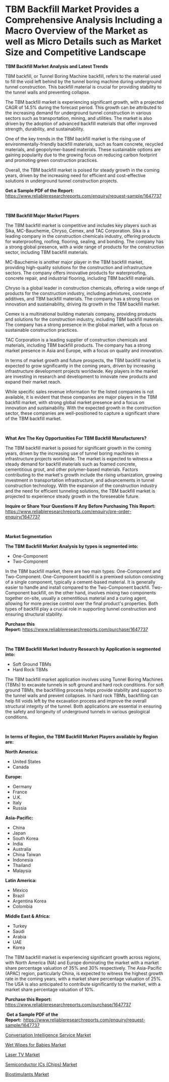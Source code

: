 <p><h1>TBM Backfill Market Provides a Comprehensive Analysis Including a Macro Overview of the Market as well as Micro Details such as Market Size and Competitive Landscape</h1></p><p><strong>TBM Backfill Market Analysis and Latest Trends</strong></p>
<p><p>TBM backfill, or Tunnel Boring Machine backfill, refers to the material used to fill the void left behind by the tunnel boring machine during underground tunnel construction. This backfill material is crucial for providing stability to the tunnel walls and preventing collapse.</p><p>The TBM backfill market is experiencing significant growth, with a projected CAGR of 14.5% during the forecast period. This growth can be attributed to the increasing demand for underground tunnel construction in various sectors such as transportation, mining, and utilities. The market is also driven by the adoption of advanced backfill materials that offer improved strength, durability, and sustainability.</p><p>One of the key trends in the TBM backfill market is the rising use of environmentally-friendly backfill materials, such as foam concrete, recycled materials, and geopolymer-based materials. These sustainable options are gaining popularity due to the growing focus on reducing carbon footprint and promoting green construction practices.</p><p>Overall, the TBM backfill market is poised for steady growth in the coming years, driven by the increasing need for efficient and cost-effective solutions in underground tunnel construction projects.</p></p>
<p><strong>Get a Sample PDF of the Report:&nbsp;</strong> <a href="https://www.reliableresearchreports.com/enquiry/request-sample/1647737">https://www.reliableresearchreports.com/enquiry/request-sample/1647737</a></p>
<p>&nbsp;</p>
<p><strong>TBM Backfill Major Market Players</strong></p>
<p><p>The TBM backfill market is competitive and includes key players such as Sika, MC-Bauchemie, Chryso, Cemex, and TAC Corporation. Sika is a leading company in the construction chemicals industry, offering products for waterproofing, roofing, flooring, sealing, and bonding. The company has a strong global presence, with a wide range of products for the construction sector, including TBM backfill materials.</p><p>MC-Bauchemie is another major player in the TBM backfill market, providing high-quality solutions for the construction and infrastructure sectors. The company offers innovative products for waterproofing, concrete repair, and industrial flooring, including TBM backfill materials.</p><p>Chryso is a global leader in construction chemicals, offering a wide range of products for the construction industry, including admixtures, concrete additives, and TBM backfill materials. The company has a strong focus on innovation and sustainability, driving its growth in the TBM backfill market.</p><p>Cemex is a multinational building materials company, providing products and solutions for the construction industry, including TBM backfill materials. The company has a strong presence in the global market, with a focus on sustainable construction practices.</p><p>TAC Corporation is a leading supplier of construction chemicals and materials, including TBM backfill products. The company has a strong market presence in Asia and Europe, with a focus on quality and innovation.</p><p>In terms of market growth and future prospects, the TBM backfill market is expected to grow significantly in the coming years, driven by increasing infrastructure development projects worldwide. Key players in the market are investing in research and development to innovate new products and expand their market reach.</p><p>While specific sales revenue information for the listed companies is not available, it is evident that these companies are major players in the TBM backfill market, with strong global market presence and a focus on innovation and sustainability. With the expected growth in the construction sector, these companies are well-positioned to capture a significant share of the TBM backfill market.</p></p>
<p>&nbsp;</p>
<p><strong>What Are The Key Opportunities For TBM Backfill Manufacturers?</strong></p>
<p><p>The TBM backfill market is poised for significant growth in the coming years, driven by the increasing use of tunnel boring machines in infrastructure projects worldwide. The market is expected to witness a steady demand for backfill materials such as foamed concrete, cementitious grout, and other polymer-based materials. Factors contributing to the market's growth include the rising urbanization, growing investment in transportation infrastructure, and advancements in tunnel construction technology. With the expansion of the construction industry and the need for efficient tunneling solutions, the TBM backfill market is projected to experience steady growth in the foreseeable future.</p></p>
<p><strong>Inquire or Share Your Questions If Any Before Purchasing This Report:</strong> <a href="https://www.reliableresearchreports.com/enquiry/pre-order-enquiry/1647737">https://www.reliableresearchreports.com/enquiry/pre-order-enquiry/1647737</a></p>
<p>&nbsp;</p>
<p><strong>Market Segmentation</strong></p>
<p><strong>The TBM Backfill Market Analysis by types is segmented into:</strong></p>
<p><ul><li>One-Component</li><li>Two-Component</li></ul></p>
<p><p>In the TBM backfill market, there are two main types: One-Component and Two-Component. One-Component backfill is a premixed solution consisting of a single component, typically a cement-based material. It is generally easier to handle and install compared to the Two-Component backfill. Two-Component backfill, on the other hand, involves mixing two components together on-site, usually a cementitious material and a curing agent, allowing for more precise control over the final product's properties. Both types of backfill play a crucial role in supporting tunnel construction and ensuring structural stability.</p></p>
<p><strong>Purchase this Report:&nbsp;</strong><a href="https://www.reliableresearchreports.com/purchase/1647737">https://www.reliableresearchreports.com/purchase/1647737</a></p>
<p>&nbsp;</p>
<p><strong>The TBM Backfill Market Industry Research by Application is segmented into:</strong></p>
<p><ul><li>Soft Ground TBMs</li><li>Hard Rock TBMs</li></ul></p>
<p><p>The TBM backfill market application involves using Tunnel Boring Machines (TBMs) to excavate tunnels in soft ground and hard rock conditions. For soft ground TBMs, the backfilling process helps provide stability and support to the tunnel walls and prevent collapses. In hard rock TBMs, backfilling can help fill voids left by the excavation process and improve the overall structural integrity of the tunnel. Both applications are essential in ensuring the safety and longevity of underground tunnels in various geological conditions.</p></p>
<p>&nbsp;</p>
<p><strong>In terms of Region, the TBM Backfill Market Players available by Region are:</strong></p>
<p>
    <p> <strong> North America: </strong>
        <ul>
            <li>United States</li>
            <li>Canada</li>
        </ul>
        </p> 
    <p> <strong> Europe: </strong>
        <ul>
            <li>Germany</li>
            <li>France</li>
            <li>U.K.</li>
            <li>Italy</li>
            <li>Russia</li>
        </ul>
        </p> 
    <p> <strong> Asia-Pacific: </strong>
        <ul>
            <li>China</li>
            <li>Japan</li>
            <li>South Korea</li>
            <li>India</li>
            <li>Australia</li>
            <li>China Taiwan</li>
            <li>Indonesia</li>
            <li>Thailand</li>
            <li>Malaysia</li>
        </ul>
        </p> 
    <p> <strong> Latin America: </strong>
        <ul>
            <li>Mexico</li>
            <li>Brazil</li>
            <li>Argentina Korea</li>
            <li>Colombia</li>
        </ul>
        </p> 
    <p> <strong> Middle East & Africa: </strong>
        <ul>
            <li>Turkey</li>
            <li>Saudi</li>
            <li>Arabia</li>
            <li>UAE</li>
            <li>Korea</li>
        </ul>
    </p>
    </p>
<p><p>The TBM backfill market is experiencing significant growth across regions, with North America (NA) and Europe dominating the market with a market share percentage valuation of 35% and 30% respectively. The Asia-Pacific (APAC) region, particularly China, is expected to witness the highest growth rate in the coming years, with a market share percentage valuation of 25%. The USA is also anticipated to contribute significantly to the market, with a market share percentage valuation of 10%.</p></p>
<p><strong>Purchase this Report: </strong><a href="https://www.reliableresearchreports.com/purchase/1647737">https://www.reliableresearchreports.com/purchase/1647737</a></p>
<p>&nbsp;<strong>Get a Sample PDF of the Report:&nbsp;&nbsp;</strong><a href="https://www.reliableresearchreports.com/enquiry/request-sample/1647737">https://www.reliableresearchreports.com/enquiry/request-sample/1647737</a></p>
<p><strong></strong></p>
<p><p><a href="https://spotless-saver-8fd.notion.site/Conversation-Intelligence-Service-Market-Size-Evaluating-its-Market-Trends-Growth-and-Projections-1a0cb987044f42bb93829f18c116f098">Conversation Intelligence Service Market</a></p><p><a href="https://gentle-editor-9db.notion.site/Wet-Wipes-for-Babies-Market-Challenges-Opportunities-and-Growth-Drivers-and-Major-Market-Players--f60db1cf09024ae2aef1701c68987734">Wet Wipes for Babies Market</a></p><p><a href="https://view.publitas.com/reportprime-1/laser-tv-market-research-report-the-key-to-successful-business-strategy-forecasted-for-period-from-2024-2031/">Laser TV Market</a></p><p><a href="https://cautious-neon-760.notion.site/Global-Semiconductor-ICs-Chips-Market-by-Types-Applications-and-Major-Players-with-Regional-Gro-5a414ae336d94691823d285627c1ce78">Semiconductor ICs (Chips) Market</a></p><p><a href="https://view.publitas.com/reportprime-1/biostimulants-market-furnish-information-about-market-size-market-share-market-dynamics-and-projections-spanning-from-2024-to-2031/">Biostimulants Market</a></p></p>